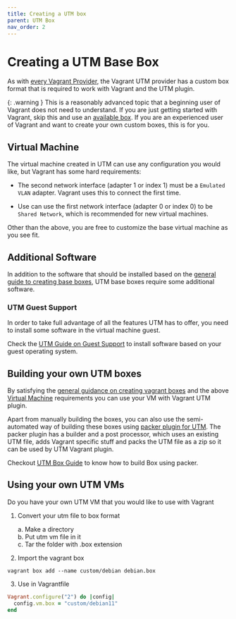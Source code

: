 ```yaml
---
title: Creating a UTM box
parent: UTM Box
nav_order: 2
---
```


# Creating a UTM Base Box

As with [every Vagrant Provider](https://developer.hashicorp.com/vagrant/docs/providers/basic_usage), the Vagrant UTM provider has a custom box format that is required to work with Vagrant and the UTM plugin.


{: .warning } 
This is a reasonably advanced topic that a beginning user of Vagrant does not need to understand. If you are just getting started with Vagrant, skip this and use an [available box](/utm_box_gallery.md). If you are an experienced user of Vagrant and want to create your own custom boxes, this is for you.

## Virtual Machine

The virtual machine created in UTM can use any configuration you would like, but Vagrant has some hard requirements:

* The second network interface (adapter 1 or index 1) must be a `Emulated VLAN` adapter. Vagrant uses this to connect the first time.

* Use can use the first network interface (adapter 0 or index 0) to be `Shared Network`, which is recommended for new virtual machines. 

Other than the above, you are free to customize the base virtual machine as you see fit.

## Additional Software

In addition to the software that should be installed based on the [general guide to creating base boxes](https://developer.hashicorp.com/vagrant/docs/boxes/base), UTM base boxes require some additional software.

### UTM Guest Support

In order to take full advantage of all the features UTM has to offer, you need to install some software in the virtual machine guest.

Check the [UTM Guide on Guest Support](https://docs.getutm.app/guest-support/guest-support/) to install software based on your guest operating system.

## Building your own UTM boxes

By satisfying the [general guidance on creating vagrant boxes](https://developer.hashicorp.com/vagrant/docs/boxes/base) and the above [Virtual Machine](#virtual-machine) requirements you can use your VM with Vagrant UTM plugin.

Apart from manually building the boxes, you can also use the semi-automated way of building these boxes using [packer plugin for UTM](https://github.com/naveenrajm7/packer-plugin-utm).
The packer plugin has a builder and a post processor, which uses an existing UTM file, adds Vagrant specific stuff and packs the UTM file as a zip so it can be used by UTM Vagrant plugin.

Checkout [UTM Box Guide](https://github.com/naveenrajm7/utm-box/blob/main/HowToBuild/DebianUTM.md) to know how to build Box using packer.

## Using your own UTM VMs

Do you have your own UTM VM that you would like to use with Vagrant 

1. Convert your utm file to box format

    a. Make a directory  
    b. Put utm vm file in it  
    c. Tar the folder with .box extension

2. Import the vagrant box 

```
vagrant box add --name custom/debian debian.box
```

3. Use in Vagrantfile
```ruby
Vagrant.configure("2") do |config|
  config.vm.box = "custom/debian11"
end
```